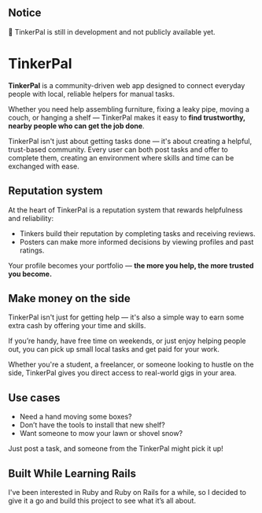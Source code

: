 ## Notice
🚧 TinkerPal is still in development and not publicly available yet.


# TinkerPal

**TinkerPal** is a community-driven web app designed to connect everyday people with local, reliable helpers for manual tasks.

Whether you need help assembling furniture, fixing a leaky pipe, moving a couch, or hanging a shelf — TinkerPal makes it easy to **find trustworthy, nearby people who can get the job done**.

TinkerPal isn't just about getting tasks done — it's about creating a helpful, trust-based community. Every user can both post tasks and offer to complete them, creating an environment where skills and time can be exchanged with ease.

## Reputation system

At the heart of TinkerPal is a reputation system that rewards helpfulness and reliability:
- Tinkers build their reputation by completing tasks and receiving reviews.
- Posters can make more informed decisions by viewing profiles and past ratings.

Your profile becomes your portfolio — **the more you help, the more trusted you become.**

## Make money on the side

TinkerPal isn't just for getting help — it's also a simple way to earn some extra cash by offering your time and skills. 

If you’re handy, have free time on weekends, or just enjoy helping people out, you can pick up small local tasks and get paid for your work.

Whether you're a student, a freelancer, or someone looking to hustle on the side, TinkerPal gives you direct access to real-world gigs in your area.

## Use cases

- Need a hand moving some boxes?
- Don’t have the tools to install that new shelf?
- Want someone to mow your lawn or shovel snow?

Just post a task, and someone from the TinkerPal might pick it up!

## Built While Learning Rails

I've been interested in Ruby and Ruby on Rails for a while, so I decided to give it a go and build this project to see what it’s all about.
